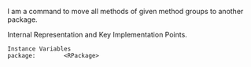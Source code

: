 I am a command to move all methods of given method groups to another package.

Internal Representation and Key Implementation Points.

    Instance Variables
	package:		<RPackage>